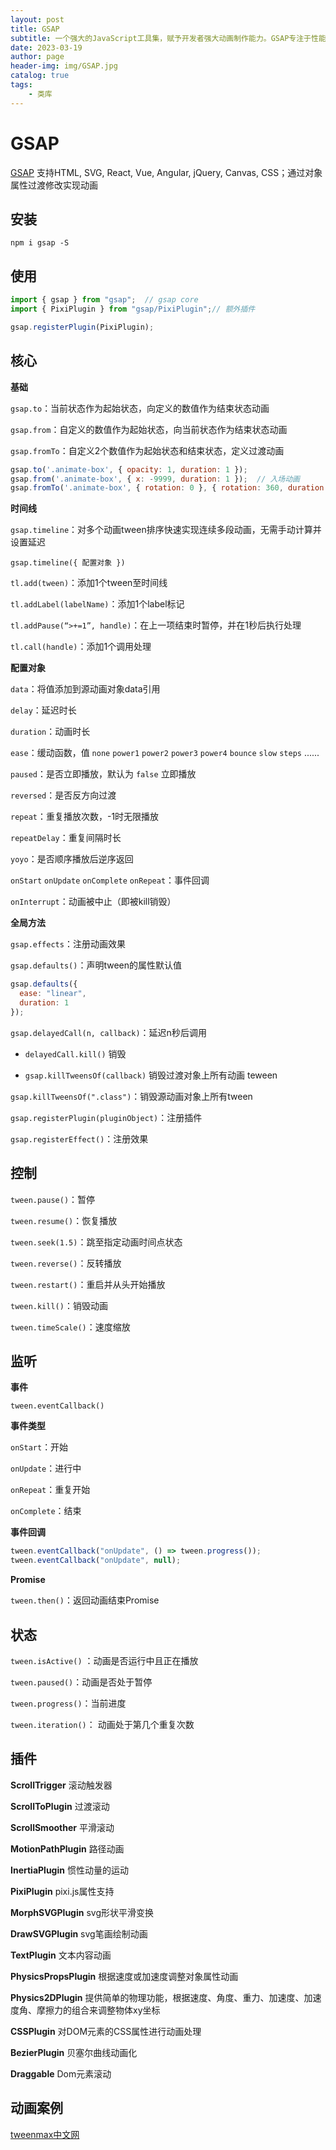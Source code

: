 ```yaml
---
layout: post
title: GSAP
subtitle: 一个强大的JavaScript工具集，赋予开发者强大动画制作能力。GSAP专注于性能、兼容性和支持。
date: 2023-03-19
author: page
header-img: img/GSAP.jpg
catalog: true
tags:
    - 类库
---
```


# GSAP

[GSAP](https://greensock.com/docs/) 支持HTML, SVG, React, Vue, Angular, jQuery, Canvas, CSS；通过对象属性过渡修改实现动画

## 安装

`npm i gsap -S`

## 使用

```js
import { gsap } from "gsap";  // gsap core
import { PixiPlugin } from "gsap/PixiPlugin";// 额外插件

gsap.registerPlugin(PixiPlugin);
```

## 核心

**基础**

`gsap.to`：当前状态作为起始状态，向定义的数值作为结束状态动画

`gsap.from`：自定义的数值作为起始状态，向当前状态作为结束状态动画

`gsap.fromTo`：自定义2个数值作为起始状态和结束状态，定义过渡动画

```js
gsap.to('.animate-box', { opacity: 1, duration: 1 });
gsap.from('.animate-box', { x: -9999, duration: 1 });  // 入场动画
gsap.fromTo('.animate-box', { rotation: 0 }, { rotation: 360, duration: 1 });  // 入场动画
```

**时间线**

`gsap.timeline`：对多个动画tween排序快速实现连续多段动画，无需手动计算并设置延迟

`gsap.timeline({ 配置对象 })`

`tl.add(tween)`：添加1个tween至时间线

`tl.addLabel(labelName)`：添加1个label标记

`tl.addPause(“>+=1”, handle)`：在上一项结束时暂停，并在1秒后执行处理

`tl.call(handle)`：添加1个调用处理

**配置对象**

`data`：将值添加到源动画对象data引用

`delay`：延迟时长

`duration`：动画时长

`ease`：缓动函数，值 `none` `power1` `power2` `power3` `power4` `bounce` `slow` `steps` ......

`paused`：是否立即播放，默认为 `false` 立即播放

`reversed`：是否反方向过渡

`repeat`：重复播放次数，-1时无限播放

`repeatDelay`：重复间隔时长

`yoyo`：是否顺序播放后逆序返回

`onStart`  `onUpdate` `onComplete` `onRepeat`：事件回调

`onInterrupt`：动画被中止（即被kill销毁）

**全局方法**

`gsap.effects`：注册动画效果

`gsap.defaults()`：声明tween的属性默认值

```js
gsap.defaults({
  ease: "linear",  
  duration: 1
});
```

`gsap.delayedCall(n, callback)`：延迟n秒后调用

- `delayedCall.kill()` 销毁

- `gsap.killTweensOf(callback)` 销毁过渡对象上所有动画 teween

`gsap.killTweensOf(".class")`：销毁源动画对象上所有tween

`gsap.registerPlugin(pluginObject)`：注册插件

`gsap.registerEffect()`：注册效果

## 控制

`tween.pause()`：暂停

`tween.resume()`：恢复播放

`tween.seek(1.5)`：跳至指定动画时间点状态

`tween.reverse()`：反转播放

`tween.restart()`：重启并从头开始播放

`tween.kill()`：销毁动画

`tween.timeScale()`：速度缩放

## 监听

**事件**

`tween.eventCallback()`

**事件类型**

`onStart`：开始

`onUpdate`：进行中

`onRepeat`：重复开始

`onComplete`：结束

**事件回调**

```js
tween.eventCallback("onUpdate", () => tween.progress());
tween.eventCallback("onUpdate", null);
```

**Promise**

`tween.then()`：返回动画结束Promise

## 状态

`tween.isActive()` ：动画是否运行中且正在播放

`tween.paused()`：动画是否处于暂停

`tween.progress()`：当前进度

`tween.iteration()`： 动画处于第几个重复次数

## 插件

**ScrollTrigger** 滚动触发器

**ScrollToPlugin** 过渡滚动

**ScrollSmoother** 平滑滚动

**MotionPathPlugin** 路径动画

**InertiaPlugin** 惯性动量的运动

**PixiPlugin** pixi.js属性支持

**MorphSVGPlugin** svg形状平滑变换

**DrawSVGPlugin** svg笔画绘制动画

**TextPlugin** 文本内容动画

**PhysicsPropsPlugin** 根据速度或加速度调整对象属性动画

**Physics2DPlugin** 提供简单的物理功能，根据速度、角度、重力、加速度、加速度角、摩擦力的组合来调整物体xy坐标

**CSSPlugin** 对DOM元素的CSS属性进行动画处理

**BezierPlugin** 贝塞尔曲线动画化

**Draggable** Dom元素滚动

## 动画案例

 [tweenmax中文网](https://www.tweenmax.com.cn/index.html)

